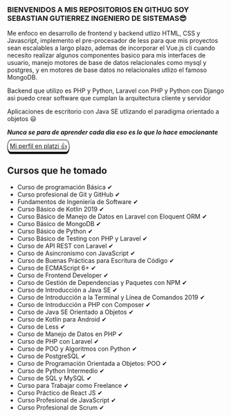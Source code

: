### BIENVENIDOS A MIS REPOSITORIOS EN GITHUG SOY SEBASTIAN GUTIERREZ INGENIERO DE SISTEMAS😎
<p>
Me enfoco en desarrollo de frontend y backend utlizo HTML, CSS y Javascript, implemento el pre-procesador de less para que mis proyectos sean escalables a largo plazo, ademas de incorporar el Vue.js cli cuando necesito realizar algunos componentes basico para mis interfaces de usuario, manejo motores de base de datos relacionales como mysql y postgres, y en motores de base datos no relacionales utlizo el famoso MongoDB.
  
Backend que utilizo es PHP y Python, Laravel con PHP y Python con Django asi puedo crear software que cumplan la arquitectura cliente y servidor

Aplicaciones de escritorio con Java SE utlizando el paradigma orientado a objetos 😃
</p>

***Nunca se para de aprender cada dia eso es lo que lo hace emocionante*** 

<a href="https://platzi.com/p/desarrollador_sgo/" style="border: 1px solid black;border-bottom: 5px solid black;padding: 5px; border-radius: 25px/50px; "> Mi perfil en platzi 👍</a>

## Cursos que he tomado
-  Curso de programación Básica ✔
-  Curso profesional de Git y GitHub ✔
-  Fundamentos de Ingeniería de Software ✔
-  Curso Básico de Kotlin 2019 ✔ 
-  Curso Básico de Manejo de Datos en Laravel con Eloquent ORM ✔
-  Curso Básico de MongoDB ✔
-  Curso Básico de Python ✔
-  Curso Básico de Testing con PHP y Laravel ✔
-  Curso de API REST con Laravel ✔
-  Curso de Asincronismo con JavaScript ✔
-  Curso de Buenas Prácticas para Escritura de Código ✔
-  Curso de ECMAScript 6+ ✔
-  Curso de Frontend Developer ✔
-  Curso de Gestión de Dependencias y Paquetes con NPM ✔
-  Curso de Introducción a Java SE ✔ 
-  Curso de Introducción a la Terminal y Línea de Comandos 2019 ✔
- Curso de Introducción a PHP con Composer ✔
- Curso de Java SE Orientado a Objetos ✔
- Curso de Kotlin para Android ✔
- Curso de Less ✔
- Curso de Manejo de Datos en PHP ✔
- Curso de PHP con Laravel ✔
- Curso de POO y Algoritmos con Python ✔
- Curso de PostgreSQL ✔
- Curso de Programación Orientada a Objetos: POO ✔
- Curso de Python Intermedio ✔
- Curso de SQL y MySQL ✔
- Curso para Trabajar como Freelance ✔
- Curso Práctico de React JS ✔
- Curso Profesional de JavaScript ✔
- Curso Profesional de Scrum ✔

